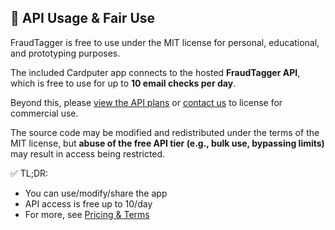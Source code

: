 ## 🔐 API Usage & Fair Use

FraudTagger is free to use under the MIT license for personal, educational, and prototyping purposes.

The included Cardputer app connects to the hosted **FraudTagger API**, which is free to use for up to **10 email checks per day**.

Beyond this, please [view the API plans](https://toridion.com/fraudtagger) or [contact us](https://toridion.com/contact) to license for commercial use.

The source code may be modified and redistributed under the terms of the MIT license, but **abuse of the free API tier (e.g., bulk use, bypassing limits)** may result in access being restricted.

✅ TL;DR:
- You can use/modify/share the app
- API access is free up to 10/day
- For more, see [Pricing & Terms](https://toridion.com/fraudtagger)
